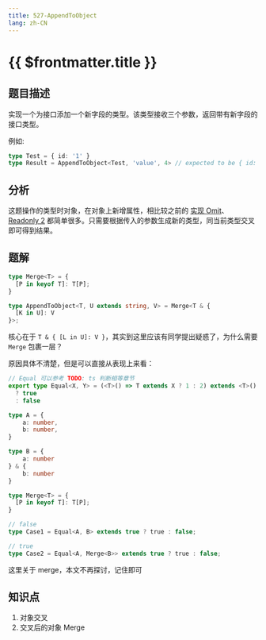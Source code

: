 ```yaml
---
title: 527-AppendToObject
lang: zh-CN
---
```


# {{ $frontmatter.title }}

## 题目描述

实现一个为接口添加一个新字段的类型。该类型接收三个参数，返回带有新字段的接口类型。

例如:

```ts
type Test = { id: '1' }
type Result = AppendToObject<Test, 'value', 4> // expected to be { id: '1', value: 4 }
```

## 分析

这题操作的类型时对象，在对象上新增属性，相比较之前的 [实现 Omit](/docs/medium/3-%E5%AE%9E%E7%8E%B0Omit.md)、[Readonly 2](/docs/medium/8-Readonly2.md) 都简单很多。只需要根据传入的参数生成新的类型，同当前类型交叉即可得到结果。

## 题解

```ts
type Merge<T> = {
  [P in keyof T]: T[P];
}

type AppendToObject<T, U extends string, V> = Merge<T & {
  [K in U]: V
}>;
```

核心在于 `T & { [L in U]: V }`，其实到这里应该有同学提出疑惑了，为什么需要 `Merge` 包裹一层？

原因具体不清楚，但是可以直接从表现上来看：

```ts
// Equal 可以参考 TODO: ts 判断相等章节
export type Equal<X, Y> = (<T>() => T extends X ? 1 : 2) extends <T>() => T extends Y ? 1 : 2
  ? true
  : false

type A = {
    a: number,
    b: number,
}

type B = {
    a: number
} & {
    b: number
}

type Merge<T> = {
  [P in keyof T]: T[P];
}

// false
type Case1 = Equal<A, B> extends true ? true : false;

// true
type Case2 = Equal<A, Merge<B>> extends true ? true : false;
```

这里关于 merge，本文不再探讨，记住即可

## 知识点

1. 对象交叉
2. 交叉后的对象 Merge
